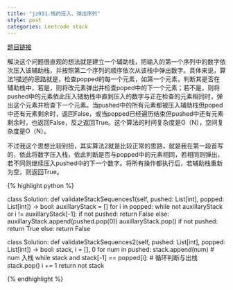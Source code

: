 ```yaml
---
title: "jz031.栈的压入、弹出序列"
style: post
categories: Leetcode stack
---
```


[题目链接](https://leetcode-cn.com/problems/zhan-de-ya-ru-dan-chu-xu-lie-lcof/)

解决这个问题很直观的想法就是建立一个辅助栈，把输入的第一个序列中的数字依次压入该辅助栈，并按照第二个序列的顺序依次从该栈中弹出数字。具体来说，算法1描述的思路就是，检查popped的每一个元素，如第一个元素，判断其是否在辅助栈中，若是，则将改元素弹出并检查poped中的下一个元素；若不是，则将pushed中的元素依此压入辅助栈中直到压入的数字与正在检查的元素相同时，弹出这个元素并检查下一个元素。当pushed中的所有元素都被压入辅助栈但poped中还有元素剩余时，返回False，或当popped已经遍历结束但pushed中还有元素剩余时，也返回False，反之返回True。这个算法的时间复杂度是O（N），空间复杂度是O（N）。

不过我这个思想比较别扭，其实算法2就是比较正常的思路，就是我在第一段首写的，依此将数字压入栈，依此判断是否与popped中的元素相同，若相同则弹出，若不同则继续压入pushed中的下一个数字。将所有操作都执行后，若辅助栈重新为空，则返回True。

{% highlight python %}

class Solution:
    def validateStackSequences1(self, pushed: List[int], popped: List[int]) -> bool:
        auxillaryStack = []
        for i in popped:
            while not auxillaryStack or i != auxillaryStack[-1]:
                if not pushed:
                    return False
                else:
                    auxillaryStack.append(pushed.pop(0))
            auxillaryStack.pop()
        if not pushed:
            return True
        else:
            return False

class Solution:
    def validateStackSequences2(self, pushed: List[int], popped: List[int]) -> bool:
        stack, i = [], 0
        for num in pushed:
            stack.append(num) # num 入栈
            while stack and stack[-1] == popped[i]: # 循环判断与出栈
                stack.pop()
                i += 1
        return not stack

{% endhighlight %}

